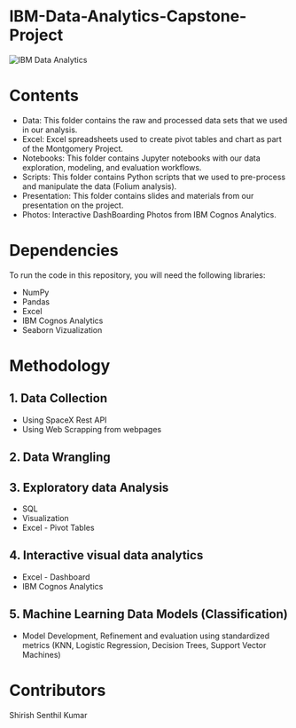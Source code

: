 # IBM-Data-Analytics-Capstone-Project
![IBM Data Analytics](https://user-images.githubusercontent.com/115359056/211785498-151b1e04-8624-4fdd-83cc-2782cf7f7d1d.jpg)

# Contents
* Data: This folder contains the raw and processed data sets that we used in our analysis.
* Excel: Excel spreadsheets used to create pivot tables and chart as part of the Montgomery Project.
* Notebooks: This folder contains Jupyter notebooks with our data exploration, modeling, and evaluation workflows.
* Scripts: This folder contains Python scripts that we used to pre-process and manipulate the data (Folium analysis).
* Presentation: This folder contains slides and materials from our presentation on the project.
* Photos: Interactive DashBoarding Photos from IBM Cognos Analytics.

# Dependencies
To run the code in this repository, you will need the following libraries:
* NumPy
* Pandas
* Excel
* IBM Cognos Analytics
* Seaborn Vizualization

# Methodology 
## 1. Data Collection
* Using SpaceX Rest API
* Using Web Scrapping from webpages

## 2. Data Wrangling

## 3. Exploratory data Analysis
* SQL
* Visualization
* Excel - Pivot Tables

## 4. Interactive visual data analytics
* Excel - Dashboard
* IBM Cognos Analytics

## 5. Machine Learning Data Models (Classification)
* Model Development, Refinement and evaluation using standardized metrics (KNN, Logistic Regression, Decision Trees, Support Vector Machines)

# Contributors
Shirish Senthil Kumar
